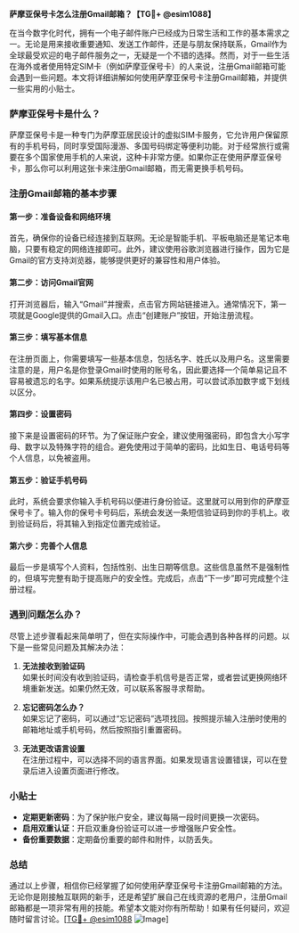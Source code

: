 **萨摩亚保号卡怎么注册Gmail邮箱？【TG💪+ @esim1088】**

在当今数字化时代，拥有一个电子邮件账户已经成为日常生活和工作的基本需求之一。无论是用来接收重要通知、发送工作邮件，还是与朋友保持联系，Gmail作为全球最受欢迎的电子邮件服务之一，无疑是一个不错的选择。然而，对于一些生活在海外或者使用特定SIM卡（例如萨摩亚保号卡）的人来说，注册Gmail邮箱可能会遇到一些问题。本文将详细讲解如何使用萨摩亚保号卡注册Gmail邮箱，并提供一些实用的小贴士。

### 萨摩亚保号卡是什么？

萨摩亚保号卡是一种专门为萨摩亚居民设计的虚拟SIM卡服务，它允许用户保留原有的手机号码，同时享受国际漫游、多国号码绑定等便利功能。对于经常旅行或需要在多个国家使用手机的人来说，这种卡非常方便。如果你正在使用萨摩亚保号卡，那么你可以利用这张卡来注册Gmail邮箱，而无需更换手机号码。

### 注册Gmail邮箱的基本步骤

#### 第一步：准备设备和网络环境

首先，确保你的设备已经连接到互联网。无论是智能手机、平板电脑还是笔记本电脑，只要有稳定的网络连接即可。此外，建议使用谷歌浏览器进行操作，因为它是Gmail的官方支持浏览器，能够提供更好的兼容性和用户体验。

#### 第二步：访问Gmail官网

打开浏览器后，输入“Gmail”并搜索，点击官方网站链接进入。通常情况下，第一项就是Google提供的Gmail入口。点击“创建账户”按钮，开始注册流程。

#### 第三步：填写基本信息

在注册页面上，你需要填写一些基本信息，包括名字、姓氏以及用户名。这里需要注意的是，用户名是你登录Gmail时使用的账号名，因此要选择一个简单易记且不容易被遗忘的名字。如果系统提示该用户名已被占用，可以尝试添加数字或下划线以区分。

#### 第四步：设置密码

接下来是设置密码的环节。为了保证账户安全，建议使用强密码，即包含大小写字母、数字以及特殊字符的组合。避免使用过于简单的密码，比如生日、电话号码等个人信息，以免被盗用。

#### 第五步：验证手机号码

此时，系统会要求你输入手机号码以便进行身份验证。这里就可以用到你的萨摩亚保号卡了。输入你的保号卡号码后，系统会发送一条短信验证码到你的手机上。收到验证码后，将其输入到指定位置完成验证。

#### 第六步：完善个人信息

最后一步是填写个人资料，包括性别、出生日期等信息。这些信息虽然不是强制性的，但填写完整有助于提高账户的安全性。完成后，点击“下一步”即可完成整个注册过程。

### 遇到问题怎么办？

尽管上述步骤看起来简单明了，但在实际操作中，可能会遇到各种各样的问题。以下是一些常见问题及其解决办法：

1. **无法接收到验证码**  
   如果长时间没有收到验证码，请检查手机信号是否正常，或者尝试更换网络环境重新发送。如果仍然无效，可以联系客服寻求帮助。

2. **忘记密码怎么办？**  
   如果忘记了密码，可以通过“忘记密码”选项找回。按照提示输入注册时使用的邮箱地址或手机号码，然后按照指引重置密码。

3. **无法更改语言设置**  
   在注册过程中，可以选择不同的语言界面。如果发现语言设置错误，可以在登录后进入设置页面进行修改。

### 小贴士

- **定期更新密码**：为了保护账户安全，建议每隔一段时间更换一次密码。
- **启用双重认证**：开启双重身份验证可以进一步增强账户安全性。
- **备份重要数据**：定期备份重要的邮件和附件，以防丢失。

### 总结

通过以上步骤，相信你已经掌握了如何使用萨摩亚保号卡注册Gmail邮箱的方法。无论你是刚接触互联网的新手，还是希望扩展自己在线资源的老用户，注册Gmail邮箱都是一项非常有用的技能。希望本文能对你有所帮助！如果有任何疑问，欢迎随时留言讨论。[[TG💪+ @esim1088](https://t.me/s/esim1088) ![Image](https://i.postimg.cc/4NQfJmqS/Snipaste-2025-05-13-00-14-12.png)]